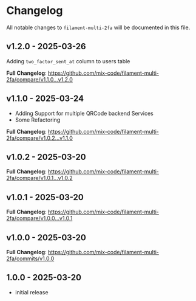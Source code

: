# Changelog

All notable changes to `filament-multi-2fa` will be documented in this file.

## v1.2.0 - 2025-03-26

Adding `two_factor_sent_at` column to users table

**Full Changelog**: https://github.com/mix-code/filament-multi-2fa/compare/v1.1.0...v1.2.0

## v1.1.0 - 2025-03-24

- Adding Support for multiple QRCode backend Services
- Some Refactoring

**Full Changelog**: https://github.com/mix-code/filament-multi-2fa/compare/v1.0.2...v1.1.0

## v1.0.2 - 2025-03-20

**Full Changelog**: https://github.com/mix-code/filament-multi-2fa/compare/v1.0.1...v1.0.2

## v1.0.1 - 2025-03-20

**Full Changelog**: https://github.com/mix-code/filament-multi-2fa/compare/v1.0.0...v1.0.1

## v1.0.0 - 2025-03-20

**Full Changelog**: https://github.com/mix-code/filament-multi-2fa/commits/v1.0.0

## 1.0.0 - 2025-03-20

- initial release
